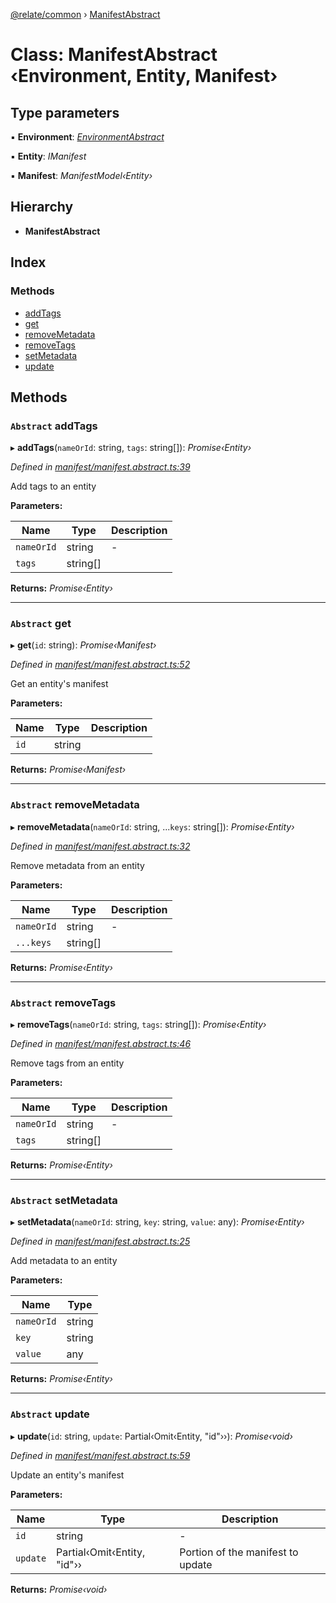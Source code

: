 [@relate/common](../README.md) › [ManifestAbstract](manifestabstract.md)

# Class: ManifestAbstract ‹**Environment, Entity, Manifest**›

## Type parameters

▪ **Environment**: *[EnvironmentAbstract](environmentabstract.md)*

▪ **Entity**: *IManifest*

▪ **Manifest**: *ManifestModel‹Entity›*

## Hierarchy

* **ManifestAbstract**

## Index

### Methods

* [addTags](manifestabstract.md#abstract-addtags)
* [get](manifestabstract.md#abstract-get)
* [removeMetadata](manifestabstract.md#abstract-removemetadata)
* [removeTags](manifestabstract.md#abstract-removetags)
* [setMetadata](manifestabstract.md#abstract-setmetadata)
* [update](manifestabstract.md#abstract-update)

## Methods

### `Abstract` addTags

▸ **addTags**(`nameOrId`: string, `tags`: string[]): *Promise‹Entity›*

*Defined in [manifest/manifest.abstract.ts:39](https://github.com/neo4j-devtools/relate/blob/master/packages/common/src/entities/manifest/manifest.abstract.ts#L39)*

Add tags to an entity

**Parameters:**

Name | Type | Description |
------ | ------ | ------ |
`nameOrId` | string | - |
`tags` | string[] |   |

**Returns:** *Promise‹Entity›*

___

### `Abstract` get

▸ **get**(`id`: string): *Promise‹Manifest›*

*Defined in [manifest/manifest.abstract.ts:52](https://github.com/neo4j-devtools/relate/blob/master/packages/common/src/entities/manifest/manifest.abstract.ts#L52)*

Get an entity's manifest

**Parameters:**

Name | Type | Description |
------ | ------ | ------ |
`id` | string |   |

**Returns:** *Promise‹Manifest›*

___

### `Abstract` removeMetadata

▸ **removeMetadata**(`nameOrId`: string, ...`keys`: string[]): *Promise‹Entity›*

*Defined in [manifest/manifest.abstract.ts:32](https://github.com/neo4j-devtools/relate/blob/master/packages/common/src/entities/manifest/manifest.abstract.ts#L32)*

Remove metadata from an entity

**Parameters:**

Name | Type | Description |
------ | ------ | ------ |
`nameOrId` | string | - |
`...keys` | string[] |   |

**Returns:** *Promise‹Entity›*

___

### `Abstract` removeTags

▸ **removeTags**(`nameOrId`: string, `tags`: string[]): *Promise‹Entity›*

*Defined in [manifest/manifest.abstract.ts:46](https://github.com/neo4j-devtools/relate/blob/master/packages/common/src/entities/manifest/manifest.abstract.ts#L46)*

Remove tags from an entity

**Parameters:**

Name | Type | Description |
------ | ------ | ------ |
`nameOrId` | string | - |
`tags` | string[] |   |

**Returns:** *Promise‹Entity›*

___

### `Abstract` setMetadata

▸ **setMetadata**(`nameOrId`: string, `key`: string, `value`: any): *Promise‹Entity›*

*Defined in [manifest/manifest.abstract.ts:25](https://github.com/neo4j-devtools/relate/blob/master/packages/common/src/entities/manifest/manifest.abstract.ts#L25)*

Add metadata to an entity

**Parameters:**

Name | Type |
------ | ------ |
`nameOrId` | string |
`key` | string |
`value` | any |

**Returns:** *Promise‹Entity›*

___

### `Abstract` update

▸ **update**(`id`: string, `update`: Partial‹Omit‹Entity, "id"››): *Promise‹void›*

*Defined in [manifest/manifest.abstract.ts:59](https://github.com/neo4j-devtools/relate/blob/master/packages/common/src/entities/manifest/manifest.abstract.ts#L59)*

Update an entity's manifest

**Parameters:**

Name | Type | Description |
------ | ------ | ------ |
`id` | string | - |
`update` | Partial‹Omit‹Entity, "id"›› | Portion of the manifest to update  |

**Returns:** *Promise‹void›*
